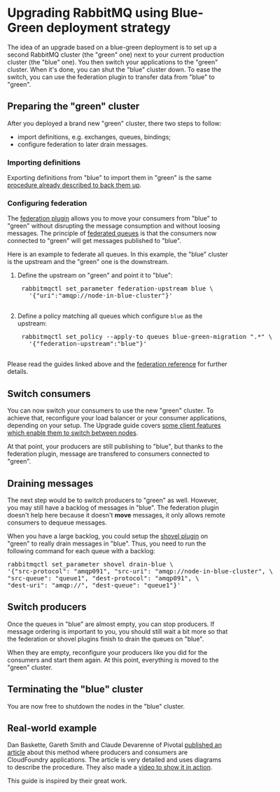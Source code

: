 # Upgrading RabbitMQ using Blue-Green deployment strategy

The idea of an upgrade based on a blue-green deployment is to set up
a second RabbitMQ cluster (the "green" one) next to your current production
cluster (the "blue" one). You then switch your applications to the "green"
cluster. When it's done, you can shut the "blue" cluster down. To ease the
switch, you can use the federation plugin to transfer data from "blue" to
"green".

## Preparing the "green" cluster

After you deployed a brand new "green" cluster, there two steps to follow:

* import definitions, e.g. exchanges, queues, bindings;
* configure federation to later drain messages.

### Importing definitions

Exporting definitions from "blue" to import them in "green" is the same
[procedure already described to back them up](backup.html#definitions-export).

### Configuring federation

The [federation plugin](federation.html) allows you to move your consumers
from "blue" to "green" without disrupting the message consumption and without
loosing messages. The principle of [federated queues](/federated-queues.html)
is that the consumers now connected to "green" will get messages published to
"blue".

Here is an example to federate all queues. In this example, the "blue" cluster
is the upstream and the "green" one is the downstream.

1. Define the upstream on "green" and point it to "blue":

    <pre class="sourcecode sh">
    rabbitmqctl set_parameter federation-upstream blue \
      '{"uri":"amqp://node-in-blue-cluster"}'
    </pre>

1. Define a policy matching all queues which configure `blue` as the upstream:

    <pre class="sourcecode sh">
    rabbitmqctl set_policy --apply-to queues blue-green-migration ".*" \
      '{"federation-upstream":"blue"}'
    </pre>

Please read the guides linked above and the
[federation reference](/federation-reference.html) for further details.

## Switch consumers

You can now switch your consumers to use the new "green" cluster. To achieve
that, reconfigure your load balancer or your consumer applications, depending
on your setup. The Upgrade guide covers [some client features which enable
them to switch between nodes](upgrade.html#rabbitmq-restart-handling).

At that point, your producers are still publishing to "blue", but thanks to
the federation plugin, message are transfered to consumers connected to "green".

## Draining messages

The next step would be to switch producers to "green" as well. However, you may
still have a backlog of messages in "blue". The federation plugin doesn't help
here because it doesn't **move** messages, it only allows remote consumers to
dequeue messages.

When you have a large backlog, you could setup the [shovel plugin](/shovel-dynamic.html)
on "green" to really drain messages in "blue". Thus, you need to run the
following command for each queue with a backlog:

<pre class="sourcecode sh">
rabbitmqctl set_parameter shovel drain-blue \
'{"src-protocol": "amqp091", "src-uri": "amqp://node-in-blue-cluster", \
"src-queue": "queue1", "dest-protocol": "amqp091", \
"dest-uri": "amqp://", "dest-queue": "queue1"}'
</pre>

## Switch producers

Once the queues in "blue" are almost empty, you can stop producers. If message
ordering is important to you, you should still wait a bit more so that the
federation or shovel plugins finish to drain the queues on "blue".

When they are empty, reconfigure your producers like you did for the consumers
and start them again. At this point, everything is moved to the "green" cluster.

## Terminating the "blue" cluster

You are now free to shutdown the nodes in the "blue" cluster.

## Real-world example

Dan Baskette, Gareth Smith and Claude Devarenne of Pivotal
[published an article](https://content.pivotal.io/blog/blue-green-application-deployments-with-rabbitmq)
about this method where producers and consumers are CloudFoundry applications.
The article is very detailed  and uses diagrams to describe the procedure.
They also made a [video to show it in action](https://www.youtube.com/watch?v=S2oO-t-E38c).

This guide is inspired by their great work.
